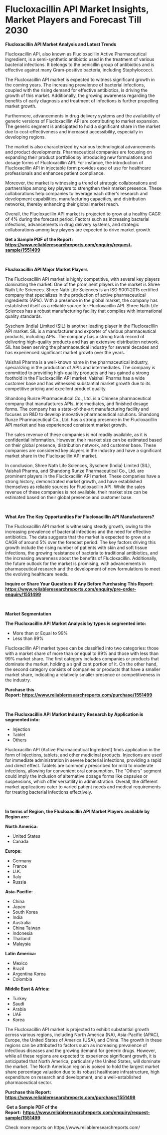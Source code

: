 <p><h1>Flucloxacillin API Market Insights, Market Players and Forecast Till 2030</h1></p><p><strong>Flucloxacillin API Market Analysis and Latest Trends</strong></p>
<p><p>Flucloxacillin API, also known as Flucloxacillin Active Pharmaceutical Ingredient, is a semi-synthetic antibiotic used in the treatment of various bacterial infections. It belongs to the penicillin group of antibiotics and is effective against many Gram-positive bacteria, including Staphylococci.</p><p>The Flucloxacillin API market is expected to witness significant growth in the coming years. The increasing prevalence of bacterial infections, coupled with the rising demand for effective antibiotics, is driving the growth of this market. Additionally, the growing awareness regarding the benefits of early diagnosis and treatment of infections is further propelling market growth.</p><p>Furthermore, advancements in drug delivery systems and the availability of generic versions of Flucloxacillin API are contributing to market expansion. The generic segment is anticipated to hold a significant share in the market due to cost-effectiveness and increased accessibility, especially in developing regions.</p><p>The market is also characterized by various technological advancements and product developments. Pharmaceutical companies are focusing on expanding their product portfolios by introducing new formulations and dosage forms of Flucloxacillin API. For instance, the introduction of Flucloxacillin API in injectable form provides ease of use for healthcare professionals and enhances patient compliance.</p><p>Moreover, the market is witnessing a trend of strategic collaborations and partnerships among key players to strengthen their market presence. These collaborations help companies to leverage each other's research and development capabilities, manufacturing capacities, and distribution networks, thereby enhancing their global market reach.</p><p>Overall, the Flucloxacillin API market is projected to grow at a healthy CAGR of 4% during the forecast period. Factors such as increasing bacterial infections, advancements in drug delivery systems, and strategic collaborations among key players are expected to drive market growth.</p></p>
<p><strong>Get a Sample PDF of the Report:&nbsp; <a href="https://www.reliableresearchreports.com/enquiry/request-sample/1551499">https://www.reliableresearchreports.com/enquiry/request-sample/1551499</a></strong></p>
<p>&nbsp;</p>
<p><strong>Flucloxacillin API Major Market Players</strong></p>
<p><p>The Flucloxacillin API market is highly competitive, with several key players dominating the market. One of the prominent players in the market is Shree Nath Life Sciences. Shree Nath Life Sciences is an ISO 9001:2015 certified company that specializes in the production of active pharmaceutical ingredients (APIs). With a presence in the global market, the company has established itself as a reliable source for Flucloxacillin API. Shree Nath Life Sciences has a robust manufacturing facility that complies with international quality standards.</p><p>Syschem (India) Limited (SIL) is another leading player in the Flucloxacillin API market. SIL is a manufacturer and exporter of various pharmaceutical products, including APIs. The company has a strong track record of delivering high-quality products and has an extensive distribution network. SIL has been serving the pharmaceutical industry for several decades and has experienced significant market growth over the years.</p><p>Vaishali Pharma is a well-known name in the pharmaceutical industry, specializing in the production of APIs and intermediates. The company is committed to providing high-quality products and has gained a strong foothold in the Flucloxacillin API market. Vaishali Pharma has a wide customer base and has witnessed substantial market growth due to its competitive pricing and excellent product quality.</p><p>Shandong Runze Pharmaceutical Co., Ltd. is a Chinese pharmaceutical company that manufactures APIs, intermediates, and finished dosage forms. The company has a state-of-the-art manufacturing facility and focuses on R&D to develop innovative pharmaceutical solutions. Shandong Runze Pharmaceutical Co., Ltd. has a strong presence in the Flucloxacillin API market and has experienced consistent market growth.</p><p>The sales revenue of these companies is not readily available, as it is confidential information. However, their market size can be estimated based on their global presence, distribution network, and customer base. These companies are considered key players in the industry and have a significant market share in the Flucloxacillin API market.</p><p>In conclusion, Shree Nath Life Sciences, Syschem (India) Limited (SIL), Vaishali Pharma, and Shandong Runze Pharmaceutical Co., Ltd. are prominent players in the Flucloxacillin API market. These companies have a strong history, demonstrated market growth, and have established themselves as reliable sources for Flucloxacillin API. While the sales revenue of these companies is not available, their market size can be estimated based on their global presence and customer base.</p></p>
<p>&nbsp;</p>
<p><strong>What Are The Key Opportunities For Flucloxacillin API Manufacturers?</strong></p>
<p><p>The Flucloxacillin API market is witnessing steady growth, owing to the increasing prevalence of bacterial infections and the need for effective antibiotics. The data suggests that the market is expected to grow at a CAGR of around 5% over the forecast period. The key factors driving this growth include the rising number of patients with skin and soft tissue infections, the growing resistance of bacteria to traditional antibiotics, and the increasing awareness about the benefits of Flucloxacillin. Additionally, the future outlook for the market is promising, with advancements in pharmaceutical research and the development of new formulations to meet the evolving healthcare needs.</p></p>
<p><strong>Inquire or Share Your Questions If Any Before Purchasing This Report: <a href="https://www.reliableresearchreports.com/enquiry/pre-order-enquiry/1551499">https://www.reliableresearchreports.com/enquiry/pre-order-enquiry/1551499</a></strong></p>
<p>&nbsp;</p>
<p><strong>Market Segmentation</strong></p>
<p><strong>The Flucloxacillin API Market Analysis by types is segmented into:</strong></p>
<p><ul><li>More than or Equal to 99%</li><li>Less than 99%</li></ul></p>
<p><p>Flucloxacillin API market types can be classified into two categories: those with a market share of more than or equal to 99% and those with less than 99% market share. The first category includes companies or products that dominate the market, holding a significant portion of it. On the other hand, the second category consists of companies or products that have a smaller market share, indicating a relatively smaller presence or competitiveness in the industry.</p></p>
<p><strong>Purchase this Report:&nbsp;<a href="https://www.reliableresearchreports.com/purchase/1551499">https://www.reliableresearchreports.com/purchase/1551499</a></strong></p>
<p>&nbsp;</p>
<p><strong>The Flucloxacillin API Market Industry Research by Application is segmented into:</strong></p>
<p><ul><li>Injection</li><li>Tablet</li><li>Others</li></ul></p>
<p><p>Flucloxacillin API (Active Pharmaceutical Ingredient) finds application in the form of injections, tablets, and other medicinal products. Injections are used for immediate administration in severe bacterial infections, providing a rapid and direct effect. Tablets are commonly prescribed for mild to moderate infections, allowing for convenient oral consumption. The "Others" segment could imply the inclusion of alternative dosage forms like capsules or suspensions, which offer versatility in administration. Overall, the different market applications cater to varied patient needs and medical requirements for treating bacterial infections effectively.</p></p>
<p>&nbsp;</p>
<p><strong>In terms of Region, the Flucloxacillin API Market Players available by Region are:</strong></p>
<p>
    <p> <strong> North America: </strong>
        <ul>
            <li>United States</li>
            <li>Canada</li>
        </ul>
        </p> 
    <p> <strong> Europe: </strong>
        <ul>
            <li>Germany</li>
            <li>France</li>
            <li>U.K.</li>
            <li>Italy</li>
            <li>Russia</li>
        </ul>
        </p> 
    <p> <strong> Asia-Pacific: </strong>
        <ul>
            <li>China</li>
            <li>Japan</li>
            <li>South Korea</li>
            <li>India</li>
            <li>Australia</li>
            <li>China Taiwan</li>
            <li>Indonesia</li>
            <li>Thailand</li>
            <li>Malaysia</li>
        </ul>
        </p> 
    <p> <strong> Latin America: </strong>
        <ul>
            <li>Mexico</li>
            <li>Brazil</li>
            <li>Argentina Korea</li>
            <li>Colombia</li>
        </ul>
        </p> 
    <p> <strong> Middle East & Africa: </strong>
        <ul>
            <li>Turkey</li>
            <li>Saudi</li>
            <li>Arabia</li>
            <li>UAE</li>
            <li>Korea</li>
        </ul>
    </p>
    </p>
<p><p>The Flucloxacillin API market is projected to exhibit substantial growth across various regions, including North America (NA), Asia-Pacific (APAC), Europe, the United States of America (USA), and China. The growth in these regions can be attributed to factors such as increasing prevalence of infectious diseases and the growing demand for generic drugs. However, while all these regions are expected to experience significant growth, it is anticipated that North America, particularly the United States, will dominate the market. The North American region is poised to hold the largest market share percentage valuation due to its robust healthcare infrastructure, high expenditure on research and development, and a well-established pharmaceutical sector.</p></p>
<p><strong>Purchase this Report: <a href="https://www.reliableresearchreports.com/purchase/1551499">https://www.reliableresearchreports.com/purchase/1551499</a></strong></p>
<p>&nbsp;<strong>Get a Sample PDF of the Report:&nbsp;&nbsp;<a href="https://www.reliableresearchreports.com/enquiry/request-sample/1551499">https://www.reliableresearchreports.com/enquiry/request-sample/1551499</a></strong></p>
<p><strong></strong></p>
<p>Check more reports on https://www.reliableresearchreports.com/</p>